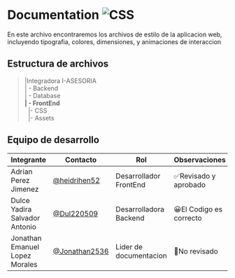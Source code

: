# Documentation ![CSS](https://img.shields.io/badge/CSS-239120?&style=for-the-badge&logo=css3&logoColor=white)
 

 En este archivo encontraremos los archivos de estilo de la aplicacion web, incluyendo tipografia, colores, dimensiones, y animaciones de interaccion 
 ## Estructura de archivos
>|Integradora I-ASESORIA <br>
>| - Backend <br>
>| - Database <br>
>**| - FrontEnd**<br>
>&nbsp;&nbsp;|- CSS<br>
>&nbsp;&nbsp;|- Assets<br>

## Equipo de desarrollo 
|Integrante|Contacto|Rol|Observaciones|
|----------|--------|---|-------------|
|Adrian Perez Jimenez|[@heidrihen52](https://github.com/heidrihen52)|Desarrollador FrontEnd|✅Revisado y aprobado|
|Dulce Yadira Salvador Antonio|[@Dul220509](https://github.com/Dul220509)|Desarrolladora Backend|😀El Codigo es correcto|
|Jonathan Emanuel Lopez Morales|[@Jonathan2536](https://github.com/Jonathan2536)|Lider de documentacion|🔴No revisado|